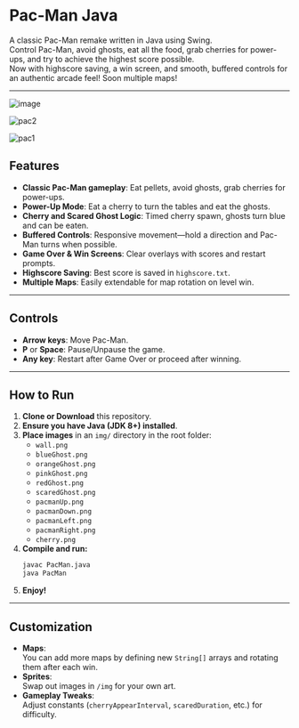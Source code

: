 # Pac-Man Java

A classic Pac-Man remake written in Java using Swing.  
Control Pac-Man, avoid ghosts, eat all the food, grab cherries for power-ups, and try to achieve the highest score possible.  
Now with highscore saving, a win screen, and smooth, buffered controls for an authentic arcade feel!
Soon multiple maps!

---
![image](https://github.com/user-attachments/assets/da782c24-0b33-4b29-92e4-5026bc1499a5)

![pac2](https://github.com/user-attachments/assets/e5aef24f-004a-4581-9853-1bb926c8523d)

![pac1](https://github.com/user-attachments/assets/490d9d18-d822-4fda-aa3f-c63399cef31e)


## Features

- **Classic Pac-Man gameplay**: Eat pellets, avoid ghosts, grab cherries for power-ups.
- **Power-Up Mode**: Eat a cherry to turn the tables and eat the ghosts.
- **Cherry and Scared Ghost Logic**: Timed cherry spawn, ghosts turn blue and can be eaten.
- **Buffered Controls**: Responsive movement—hold a direction and Pac-Man turns when possible.
- **Game Over & Win Screens**: Clear overlays with scores and restart prompts.
- **Highscore Saving**: Best score is saved in `highscore.txt`.
- **Multiple Maps**: Easily extendable for map rotation on level win.

---

## Controls

- **Arrow keys**: Move Pac-Man.
- **P** or **Space**: Pause/Unpause the game.
- **Any key**: Restart after Game Over or proceed after winning.

---

## How to Run

1. **Clone or Download** this repository.
2. **Ensure you have Java (JDK 8+) installed**.
3. **Place images** in an `img/` directory in the root folder:
    - `wall.png`
    - `blueGhost.png`
    - `orangeGhost.png`
    - `pinkGhost.png`
    - `redGhost.png`
    - `scaredGhost.png`
    - `pacmanUp.png`
    - `pacmanDown.png`
    - `pacmanLeft.png`
    - `pacmanRight.png`
    - `cherry.png`
4. **Compile and run:**
    ```sh
    javac PacMan.java
    java PacMan
    ```
5. **Enjoy!**

---

## Customization

- **Maps**:  
  You can add more maps by defining new `String[]` arrays and rotating them after each win.
- **Sprites**:  
  Swap out images in `/img` for your own art.
- **Gameplay Tweaks**:  
  Adjust constants (`cherryAppearInterval`, `scaredDuration`, etc.) for difficulty.

